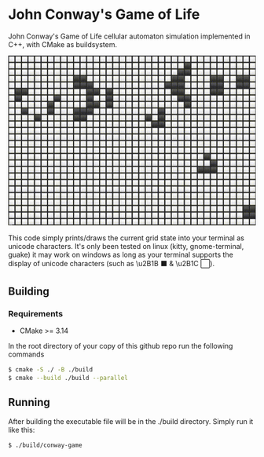 # John Conway's Game of Life

John Conway's Game of Life cellular automaton simulation implemented in C++, with CMake as buildsystem.

![Preview animation of Gosper's Gun example](imgs/gospers_gun.gif)

This code simply prints/draws the current grid state into your terminal as unicode characters.
It's only been tested on linux (kitty, gnome-terminal, guake) it may work on windows as long as your terminal supports the display of unicode characters (such as \u2B1B ⬛ & \u2B1C ⬜).

## Building

### Requirements
* CMake >= 3.14

In the root directory of your copy of this github repo run the following commands

```sh
$ cmake -S ./ -B ./build
$ cmake --build ./build --parallel
```

## Running

After building the executable file will be in the ./build directory. Simply run it like this:

```sh
$ ./build/conway-game
```
